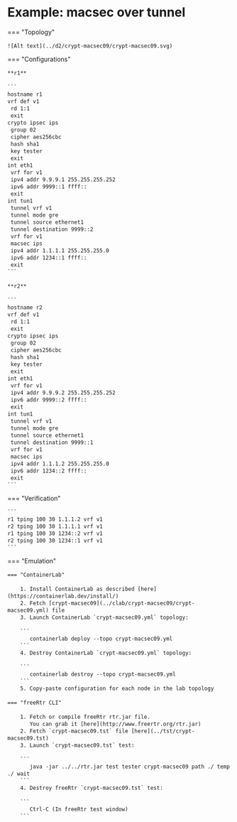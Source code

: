 # Example: macsec over tunnel

=== "Topology"

    ![Alt text](../d2/crypt-macsec09/crypt-macsec09.svg)

=== "Configurations"

    **r1**

    ```
    hostname r1
    vrf def v1
     rd 1:1
     exit
    crypto ipsec ips
     group 02
     cipher aes256cbc
     hash sha1
     key tester
     exit
    int eth1
     vrf for v1
     ipv4 addr 9.9.9.1 255.255.255.252
     ipv6 addr 9999::1 ffff::
     exit
    int tun1
     tunnel vrf v1
     tunnel mode gre
     tunnel source ethernet1
     tunnel destination 9999::2
     vrf for v1
     macsec ips
     ipv4 addr 1.1.1.1 255.255.255.0
     ipv6 addr 1234::1 ffff::
     exit
    ```

    **r2**

    ```
    hostname r2
    vrf def v1
     rd 1:1
     exit
    crypto ipsec ips
     group 02
     cipher aes256cbc
     hash sha1
     key tester
     exit
    int eth1
     vrf for v1
     ipv4 addr 9.9.9.2 255.255.255.252
     ipv6 addr 9999::2 ffff::
     exit
    int tun1
     tunnel vrf v1
     tunnel mode gre
     tunnel source ethernet1
     tunnel destination 9999::1
     vrf for v1
     macsec ips
     ipv4 addr 1.1.1.2 255.255.255.0
     ipv6 addr 1234::2 ffff::
     exit
    ```

=== "Verification"

    ```
    r1 tping 100 30 1.1.1.2 vrf v1
    r2 tping 100 30 1.1.1.1 vrf v1
    r1 tping 100 30 1234::2 vrf v1
    r2 tping 100 30 1234::1 vrf v1
    ```

=== "Emulation"

    === "ContainerLab"

        1. Install ContainerLab as described [here](https://containerlab.dev/install/)  
        2. Fetch [crypt-macsec09](../clab/crypt-macsec09/crypt-macsec09.yml) file  
        3. Launch ContainerLab `crypt-macsec09.yml` topology:  

        ```
           containerlab deploy --topo crypt-macsec09.yml  
        ```
        4. Destroy ContainerLab `crypt-macsec09.yml` topology:  

        ```
           containerlab destroy --topo crypt-macsec09.yml  
        ```
        5. Copy-paste configuration for each node in the lab topology

    === "freeRtr CLI"

        1. Fetch or compile freeRtr rtr.jar file.  
           You can grab it [here](http://www.freertr.org/rtr.jar)  
        2. Fetch `crypt-macsec09.tst` file [here](../tst/crypt-macsec09.tst)  
        3. Launch `crypt-macsec09.tst` test:  

        ```
           java -jar ../../rtr.jar test tester crypt-macsec09 path ./ temp ./ wait
        ```
        4. Destroy freeRtr `crypt-macsec09.tst` test:  

        ```
           Ctrl-C (In freeRtr test window)
        ```

